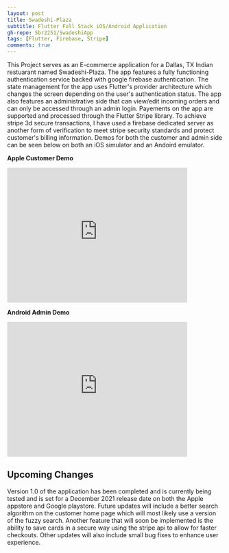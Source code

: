```yaml
---
layout: post
title: Swadeshi-Plaza
subtitle: Flutter Full Stack iOS/Android Application
gh-repo: Sbr2251/SwadeshiApp
tags: [Flutter, Firebase, Stripe]
comments: true
---
```


This Project serves as an E-commerce application for a Dallas, TX Indian restuarant named Swadeshi-Plaza. The app features a fully functioning authentication service backed with google firebase authentication. The state management for the app uses Flutter's provider architecture which changes the screen depending on the user's authentication status. The app also features an administrative side that can view/edit incoming orders and can only be accessed through an admin login. Payements on the app are supported and processed through the Flutter Stripe library. To achieve stripe 3d secure transactions, I have used a firebase dedicated server as another form of verification to meet stripe security standards and protect customer's billing information. Demos for both the customer and admin side can be seen below on both an iOS simulator and an Andoird emulator. 

**Apple Customer Demo**

<iframe width="420" height="315" src="https://www.youtube.com/embed/9ne5kMWi4KA" frameborder="0" allowfullscreen></iframe>

**Android Admin Demo**

<iframe width="420" height="315" src="https://www.youtube.com/embed/tVWdnwBgJo0" frameborder="0" allowfullscreen></iframe>

## Upcoming Changes

Version 1.0 of the application has been completed and is currently being tested and is set for a December 2021 release date on both the Apple appstore and Google playstore. Future updates will include a better search algorithm on the customer home page which will most likely use a version of the fuzzy search. Another feature that will soon be implemented is the ability to save cards in a secure way using the stripe api to allow for faster checkouts. Other updates will also include small bug fixes to enhance user experience.
